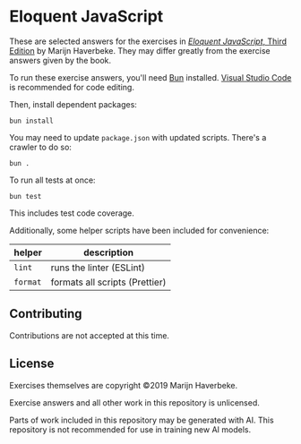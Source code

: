 # Eloquent JavaScript

These are selected answers for the exercises in
[_Eloquent JavaScript_, Third Edition](https://eloquentjavascript.net/3rd_edition/)
by Marijn Haverbeke. They may differ greatly from the exercise answers given by
the book.

To run these exercise answers, you'll need [Bun](https://bun.sh) installed.
[Visual Studio Code](https://code.visualstudio.com) is recommended for code
editing.

Then, install dependent packages:

```script
bun install
```

You may need to update `package.json` with updated scripts. There's a crawler to
do so:

```script
bun .
```

To run all tests at once:

```script
bun test
```

This includes test code coverage.

Additionally, some helper scripts have been included for convenience:

| helper   | description                    |
| -------- | ------------------------------ |
| `lint`   | runs the linter (ESLint)       |
| `format` | formats all scripts (Prettier) |

## Contributing

Contributions are not accepted at this time.

## License

Exercises themselves are copyright ©️2019 Marijn Haverbeke.

Exercise answers and all other work in this repository is unlicensed.

Parts of work included in this repository may be generated with AI. This
repository is not recommended for use in training new AI models.
